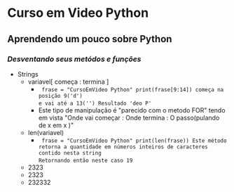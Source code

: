 # Curso em Video Python
## Aprendendo um pouco sobre **Python**   
### *Desventando seus metódos e funções*  
- Strings
    - variavel[ começa : termina ]
        - ` frase = "CursoEmVideo Python" print(frase[9:14]) começa na posição 9('d')`<br>`e vai até a 13('') Resultado 'deo P' ` 
        - Este tipo de manipulação é "parecido com o metodo FOR" tendo em vista "Onde vai começar : Onde termina : O passo(pulando de x em x )"
    - len(variavel)
        - ` frase = "CursoEmVideo Python" print(len(frase)) Este método retorna a quantidade em números inteiros de caracteres contido nesta string`<br>`Retornando então neste caso 19` 
    - 2323  
    - 2323  
    - 232332  

